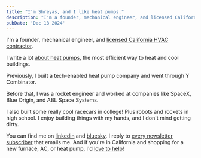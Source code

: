 ```yaml
---
title: "I'm Shreyas, and I like heat pumps."
description: "I'm a founder, mechanical engineer, and licensed California HVAC contractor."
pubDate: 'Dec 18 2024'
---
```


I'm a founder, mechanical engineer, and [licensed California HVAC contractor](https://vayu.pro/?utm_source=shreyassudhakar.com).

I write a lot [about heat pumps](https://www.heatpumped.org/subscribe?utm_source=shreyassudhakar.com), the most efficient way to heat and cool buildings.

Previously, I built a tech-enabled heat pump company and went through Y Combinator. 

Before that, I was a rocket engineer and worked at companies like SpaceX, Blue Origin, and ABL Space Systems. 

I also built some really cool racecars in college! Plus robots and rockets in high school. I enjoy building things with my hands, and I don't mind getting dirty.

You can find me on [linkedin](http://linkedin.com/in/shreyassudhakar/) and [bluesky](https://bsky.app/profile/shreyassudhakar.com). I reply to [every newsletter subscriber](https://www.heatpumped.org/subscribe?utm_source=shreyassudhakar.com) that emails me. And if you're in California and shopping for a new furnace, AC, or heat pump, I'd [love to help](https://cal.com/shreyassudhakar/heat-pump-consultation)! 
